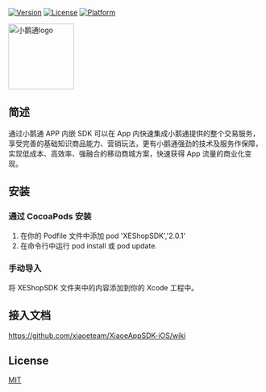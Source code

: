 [![Version](https://img.shields.io/cocoapods/v/XEShopSDK.svg?style=flat)](https://github.com/xiaoeteam/XiaoeAppSDK-iOS)
[![License](https://img.shields.io/cocoapods/l/PodDemo.svg?style=flat)](https://github.com/xiaoeteam/XiaoeAppSDK-iOS)
[![Platform](https://img.shields.io/cocoapods/p/PodDemo.svg?style=flat)](https://github.com/xiaoeteam/XiaoeAppSDK-iOS)

<p>
<a href="https://github.com/xiaoeteam"><img alt="小鹅通logo" width="130px" src="https://www.xiaoe-tech.com/images/pageBase/logo_blue@2x.png" alt="xiaoe">
</a>
</p>

## 简述

通过小鹅通 APP 内嵌 SDK 可以在 App 内快速集成小鹅通提供的整个交易服务，享受完善的基础知识商品能力、营销玩法，更有小鹅通强劲的技术及服务作保障，实现低成本、高效率、强融合的移动商城方案，快速获得 App 流量的商业化变现。

## 安装

### 通过 CocoaPods 安装

1. 在你的 Podfile 文件中添加 pod 'XEShopSDK','2.0.1'
2. 在命令行中运行 pod install 或 pod update.

### 手动导入

将 XEShopSDK 文件夹中的内容添加到你的 Xcode 工程中。

## 接入文档

https://github.com/xiaoeteam/XiaoeAppSDK-iOS/wiki


## License

[MIT](https://github.com/xiaoeteam/XiaoeAppSDK-iOS/blob/master/LICENSE)
